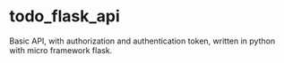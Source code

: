# todo_flask_api
Basic API, with authorization and authentication token, written in python with micro framework flask.
